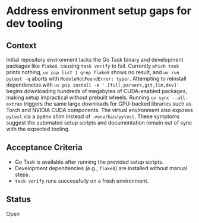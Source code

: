 # Address environment setup gaps for dev tooling

## Context
Initial repository environment lacks the Go Task binary and development
packages like `flake8`, causing `task verify` to fail. Currently `which task`
prints nothing, `uv pip list | grep flake8` shows no result, and `uv run pytest
-q` aborts with `ModuleNotFoundError: typer`. Attempting to reinstall
dependencies with `uv pip install -e '.[full,parsers,git,llm,dev]'` begins
downloading hundreds of megabytes of CUDA-enabled packages, making setup
impractical without prebuilt wheels. Running `uv sync --all-extras` triggers the
same large downloads for GPU-backed libraries such as Torch and NVIDIA CUDA
components. The virtual environment also exposes
`pytest` via a pyenv shim instead of `.venv/bin/pytest`. These symptoms suggest
the automated setup scripts and documentation remain out of sync with the
expected tooling.

## Acceptance Criteria
- Go Task is available after running the provided setup scripts.
- Development dependencies (e.g., `flake8`) are installed without manual steps.
- `task verify` runs successfully on a fresh environment.

## Status
Open
